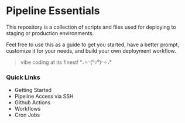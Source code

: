 # Pipeline Essentials
This repository is a collection of scripts and files used for deploying to staging or production environments.

Feel free to use this as a guide to get you started, have a better prompt, customize it for your needs, and build your own deployment workflow. 

> vibe coding at its finest! °˖✧◝(⁰▿⁰)◜✧˖°

### Quick Links
- Getting Started
- Pipeline Access via SSH
- Github Actions
- Workflows
- Cron Jobs
